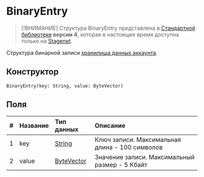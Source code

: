 # BinaryEntry

> [!ВНИМАНИЕ]
> Структура BinaryEntry представлена в [Стандартной библиотеке](/ru/ride/script/standard-library.md) **версии 4**, которая в настоящее время доступна только на [Stagenet](/ru/blockchain/blockchain-network/stage-network.md).

Структура бинарной записи [хранилища данных аккаунта](/ru/blockchain/account/account-data-storage.md).

## Конструктор

```ride
BinaryEntry(key: String, value: ByteVector)
```

## Поля

|   #   | Название | Тип данных | Описание |
| :--- | :--- | :--- | :--- |
| 1 | key | [String](/ru/ride/data-types/string.md) | Ключ записи. Максимальная длина - 100 символов |
| 2 | value| [ByteVector](/ru/ride/data-types/byte-vector.md) | Значение записи. Максимальный размер - 5 Кбайт |
